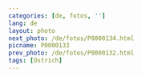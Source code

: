 ```yaml
---
categories: [de, fotos, '']
lang: de
layout: photo
next_photo: /de/fotos/P0000134.html
picname: P0000133
prev_photo: /de/fotos/P0000132.html
tags: [Ostrich]
---
```

